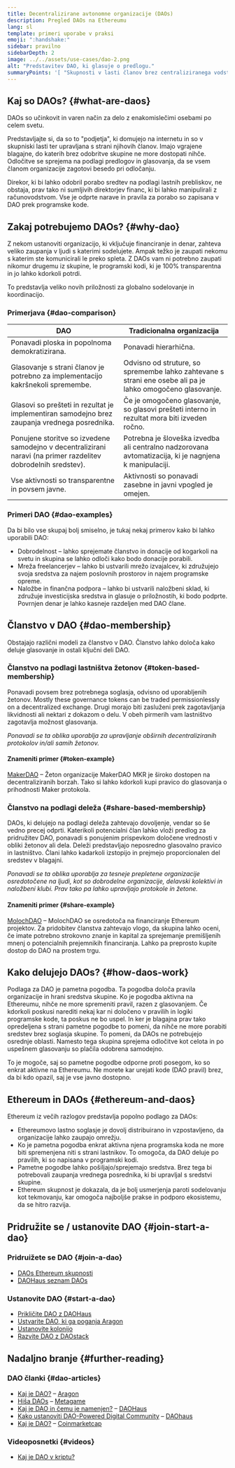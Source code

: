 ```yaml
---
title: Decentralizirane avtonomne organizacije (DAOs)
description: Pregled DAOs na Ethereumu
lang: sl
template: primeri uporabe v praksi
emoji: ":handshake:"
sidebar: pravilno
sidebarDepth: 2
image: ../../assets/use-cases/dao-2.png
alt: "Predstavitev DAO, ki glasuje o predlogu."
summaryPoints: '[ "Skupnosti v lasti članov brez centraliziranega vodstva", "Varen način za slodelovanje s stujci prek spleta.", "Varno mesto za namen sredstev v specifičen namen", ] ---'
---
```


## Kaj so DAOs? {#what-are-daos}

DAOs so učinkovit in varen način za delo z enakomislečimi osebami po celem svetu.

Predstavljajte si, da so to "podjetja", ki domujejo na internetu in so v skupniski lasti ter upravljana s strani njihovih članov. Imajo vgrajene blagajne, do katerih brez odobritve skupine ne more dostopati nihče. Odločitve se sprejema na podlagi predlogov in glasovanja, da se vsem članom organizacije zagotovi besedo pri odločanju.

Direkor, ki bi lahko odobril porabo sredtev na podlagi lastnih prebliskov, ne obstaja, prav tako ni sumljivih direktorjev financ, ki bi lahko manipulirali z računovodstvom. Vse je odprte narave in pravila za porabo so zapisana v DAO prek programske kode.

## Zakaj potrebujemo DAOs? {#why-dao}

Z nekom ustanoviti organizacijo, ki vključuje financiranje in denar, zahteva veliko zaupanja v ljudi s katerimi sodelujete. Ampak težko je zaupati nekomu s katerim ste komunicirali le preko spleta. Z DAOs vam ni potrebno zaupati nikomur drugemu iz skupine, le programski kodi, ki je 100% transparentna in jo lahko kdorkoli potrdi.

To predstavlja veliko novih priložnosti za globalno sodelovanje in koordinacijo.

### Primerjava {#dao-comparison}

| DAO                                                                                                            | Tradicionalna organizacija                                                                                 |
| -------------------------------------------------------------------------------------------------------------- | ---------------------------------------------------------------------------------------------------------- |
| Ponavadi ploska in popolnoma demokratizirana.                                                                  | Ponavadi hierarhična.                                                                                      |
| Glasovanje s strani članov je potrebno za implementacijo kakršnekoli spremembe.                                | Odvisno od struture, so spremembe lahko zahtevane s strani ene osebe ali pa je lahko omogočeno glasovanje. |
| Glasovi so prešteti in rezultat je implementiran samodejno brez zaupanja vrednega posrednika.                  | Če je omogočeno glasovanje, so glasovi prešteti interno in rezultat mora biti izveden ročno.               |
| Ponujene storitve so izvedene samodejno v decentralizirani naravi (na primer razdelitev dobrodelnih sredstev). | Potrebna je šloveška izvedba ali centralno nadzorovana avtomatizacija, ki je nagnjena k manipulaciji.      |
| Vse aktivnosti so transparentne in povsem javne.                                                               | Aktivnosti so ponavadi zasebne in javni vpogled je omejen.                                                 |

### Primeri DAO {#dao-examples}

Da bi bilo vse skupaj bolj smiselno, je tukaj nekaj primerov kako bi lahko uporabili DAO:

- Dobrodelnost – lahko sprejemate članstvo in donacije od kogarkoli na svetu in skupina se lahko odloči kako bodo donacije porabili.
- Mreža freelancerjev – lahko bi ustvarili mrežo izvajalcev, ki združujejo svoja sredstva za najem poslovnih prostorov in najem programske opreme.
- Naložbe in finančna podpora – lahko bi ustvarili naložbeni sklad, ki združuje investicijska sredstva in glasuje o priložnostih, ki bodo podprte. Povrnjen denar je lahko kasneje razdeljen med DAO člane.

## Članstvo v DAO {#dao-membership}

Obstajajo različni modeli za članstvo v DAO. Članstvo lahko določa kako deluje glasovanje in ostali ključni deli DAO.

### Članstvo na podlagi lastništva žetonov {#token-based-membership}

Ponavadi povsem brez potrebnega soglasja, odvisno od uporabljenih žetonov. Mostly these governance tokens can be traded permissionlessly on a decentralized exchange. Drugi morajo biti zasluženi prek zagotavljanja likvidnosti ali nektari z dokazom o delu. V obeh pirmerih vam lastništvo zagotavlja možnost glasovanja.

_Ponavadi se ta oblika uporablja za upravljanje obširnih decentraliziranih protokolov in/ali samih žetonov._

#### Znameniti primer {#token-example}

[MakerDAO](https://makerdao.com) – Žeton organizacije MakerDAO MKR je široko dostopen na decentraliziranih borzah. Tako si lahko kdorkoli kupi pravico do glasovanja o prihodnosti Maker protokola.

### Članstvo na podlagi deleža {#share-based-membership}

DAOs, ki delujejo na podlagi deleža zahtevajo dovoljenje, vendar so še vedno precej odprti. Katerikoli potencialni član lahko vloži predlog za pridružitev DAO, ponavadi s ponujenim prispevkom določene vrednosti v obliki žetonov ali dela. Deleži predstavljajo neposredno glasovalno pravico in lastništvo. Člani lahko kadarkoli izstopijo in prejmejo proporcionalen del sredstev v blagajni.

_Ponavadi se ta oblika uporablja za tesneje prepletene organizacije osredotočene na ljudi, kot so dobrodelne organizacije, delavski kolektivi in naložbeni klubi. Prav tako pa lahko upravljajo protokole in žetone._

#### Znameniti primer {#share-example}

[MolochDAO](http://molochdao.com/) – MolochDAO se osredotoča na financiranje Ethereum projektov. Za pridobitev članstva zahtevajo vlogo, da skupina lahko oceni, če imate potrebno strokovno znanje in kapital za sprejemanje premišljenih mnenj o potencialnih prejemnikih financiranja. Lahko pa preprosto kupite dostop do DAO na prostem trgu.

## Kako delujejo DAOs? {#how-daos-work}

Podlaga za DAO je pametna pogodba. Ta pogodba določa pravila organizacije in hrani sredstva skupine. Ko je pogodba aktivna na Ethereumu, nihče ne more spremeniti pravil, razen z glasovanjem. Če kdorkoli poskusi narediti nekaj kar ni določeno v pravilih in logiki programske kode, ta poskus ne bo uspel. In ker je blagajna prav tako opredeljena s strani pametne pogodbe to pomeni, da nihče ne more porabiti sredstev brez soglasja skupine. To pomeni, da DAOs ne potrebujejo osrednje oblasti. Namesto tega skupina sprejema odločitve kot celota in po uspešnem glasovanju so plačila odobrena samodejno.

To je mogoče, saj so pametne pogodbe odporne proti posegom, ko so enkrat aktivne na Ethereumu. Ne morete kar urejati kode (DAO pravil) brez, da bi kdo opazil, saj je vse javno dostopno.

<DocLink to="/developers/docs/smart-contracts/" title="Več o pametnih pogodbah" />

## Ethereum in DAOs {#ethereum-and-daos}

Ethereum iz večih razlogov predstavlja popolno podlago za DAOs:

- Ethereumovo lastno soglasje je dovolj distribuirano in vzpostavljeno, da organizacije lahko zaupajo omrežju.
- Ko je pametna pogodba enkrat aktivna njena programska koda ne more biti spremenjena niti s strani lastnikov. To omogoča, da DAO deluje po pravilih, ki so napisana v programski kodi.
- Pametne pogodbe lahko pošiljajo/sprejemajo sredstva. Brez tega bi potrebovali zaupanja vrednega posrednika, ki bi upravljal s sredstvi skupine.
- Ethereum skupnost je dokazala, da je bolj usmerjenja paroti sodelovanju kot tekmovanju, kar omogoča najboljše prakse in podporo ekosistemu, da se hitro razvija.

## Pridružite se / ustanovite DAO {#join-start-a-dao}

### Pridruižete se DAO {#join-a-dao}

- [DAOs Ethereum skupnosti](/community/#decentralized-autonomous-organizations-daos/community/#decentralized-autonomous-organizations-daos)
- [DAOHaus seznam DAOs](https://app.daohaus.club/explore)

### Ustanovite DAO {#start-a-dao}

- [Prikličite DAO z DAOHaus](https://app.daohaus.club/summon)
- [Ustvarite DAO, ki ga poganja Aragon](https://aragon.org/product)
- [Ustanovite kolonijo](https://colony.io/)
- [Razvite DAO z DAOstack](https://daostack.io/)

## Nadaljno branje {#further-reading}

### DAO članki {#dao-articles}

- [Kaj je DAO?](https://aragon.org/dao) – [Aragon](https://aragon.org/)
- [Hiša DAOs](https://wiki.metagame.wtf/docs/great-houses/house-of-daos) – [Metagame](https://wiki.metagame.wtf/)
- [Kaj je DAO in čemu je namenjen?](https://daohaus.substack.com/p/-what-is-a-dao-and-what-is-it-for) – [DAOHaus](https://daohaus.club/)
- [Kako ustanoviti DAO-Powered Digital Community](https://daohaus.substack.com/p/four-and-a-half-steps-to-start-a) – [DAOhaus](https://daohaus.club/)
- [Kaj je DAO?](https://coinmarketcap.com/alexandria/article/what-is-a-dao) – [Coinmarketcap](https://coinmarketcap.com)

### Videoposnetki {#videos}

- [Kaj je DAO v kriptu?](https://youtu.be/KHm0uUPqmVE)
